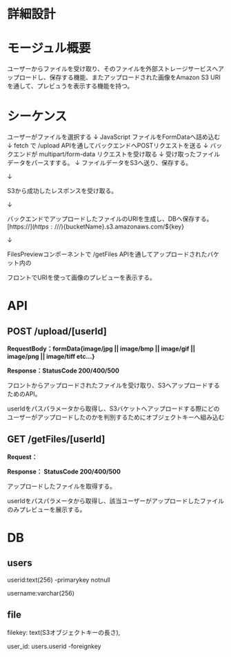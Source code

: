 # 詳細設計

# モージュル概要

ユーザーからファイルを受け取り、そのファイルを外部ストレージサービスへアップロードし、保存する機能、またアップロードされた画像をAmazon S3 URIを通して、プレビュうを表示する機能を持つ。

# シーケンス

ユーザーがファイルを選択する
↓
JavaScript ファイルをFormDataへ詰め込む
↓
fetch で /upload APIを通してバックエンドへPOSTリクエストを送る
↓
バックエンドが multipart/form-data リクエストを受け取る
↓
受け取ったファイルデータをパースすする。
↓
ファイルデータをS3へ送り、保存する。

↓

S3から成功したレスポンスを受け取る。

↓

バックエンドでアップロードしたファイルのURIを生成し、DBへ保存する。[https://$](https://$/){bucketName}.s3.amazonaws.com/${key}

↓

FilesPreviewコンポーネントで /getFiles APIを通してアップロードされたバケット内の

フロントでURIを使って画像のプレビューを表示する。

# API

## POST /upload/[userId]

**RequestBody：formData{image/jpg || image/bmp || image/gif || image/png || image/tiff etc…}**

**Response：StatusCode 200/400/500**

フロントからアップロードされたファイルを受け取り、S3へアップロードするためのAPI。

userIdをパスパラメータから取得し、S3バケットへアップロードする際にどのユーザーがアップロードしたのかを判別するためにオブジェクトキーへ組み込む

## GET /getFiles/[userId]

**Request：**

**Response： StatusCode 200/400/500**

アップロードしたファイルを取得する。

userIdをパスパラメータから取得し、該当ユーザーがアップロードしたファイルのみプレビューを展示する。

# DB

## users

userid:text(256) -primarykey notnull

username:varchar(256)

## file

filekey: text(S3オブジェクトキーの長さ),

user_id: users.userid -foreignkey
